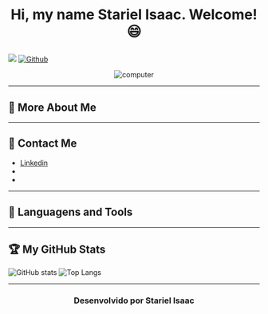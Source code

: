 # <p align="center"> Hi, my name Stariel Isaac. Welcome! 😄 </p>

![](https://visitor-badge.laobi.icu/badge?page_id=StarielIsaac)
[![Github](https://img.shields.io/github/followers/CharalambosIoannou?label=Follow&style=social)](https://github.com/StarielIsaac)

<p align="center">
  <img src="https://user-images.githubusercontent.com/94204429/143463195-d67b5b34-c76a-439f-9616-04f8d9850779.png" alt="computer"> 
</p>

---

## 🎯 More About Me

---

## 📧 Contact Me 
* [Linkedin](https://www.linkedin.com/in/stariel-isaac-oliveira-fernandes-2609191ba/)
*
*
---
## 🥇 Languagens and Tools
  
---

## 🏆 My GitHub Stats
![GitHub stats](https://github-readme-stats.vercel.app/api?username=StarielIsaac&show_icons=true&theme=tokyonight)
![Top Langs](https://github-readme-stats.vercel.app/api/top-langs/?username=StarielIsaac&theme=tokyonight)


---

<h3><p align="center">
  Desenvolvido por Stariel Isaac
</p></h3>
